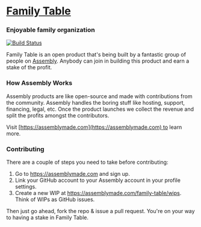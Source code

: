 # [Family Table](http://assemblymade.com/family-table)

### Enjoyable family organization

[![Build Status](https://travis-ci.org/asm-products/family-table.png?branch=master)](https://travis-ci.org/asm-products/family-table)

Family Table is an open product that's being built by a fantastic group of people on [Assembly](https://assemblymade.com/family-table). Anybody can join in building this product and earn a stake of the profit.

### How Assembly Works

Assembly products are like open-source and made with contributions from the community. Assembly handles the boring stuff like hosting, support, financing, legal, etc. Once the product launches we collect the revenue and split the profits amongst the contributors.

Visit [https://assemblymade.com](https://assemblymade.com) to learn more.

### Contributing

There are a couple of steps you need to take before contributing:

1. Go to https://assemblymade.com and sign up.
2. Link your GitHub account to your Assembly account in your profile settings.
3. Create a new WIP at https://assemblymade.com/family-table/wips. Think of WIPs as GitHub issues.

Then just go ahead, fork the repo & issue a pull request. You're on your way to having a stake in Family Table.
